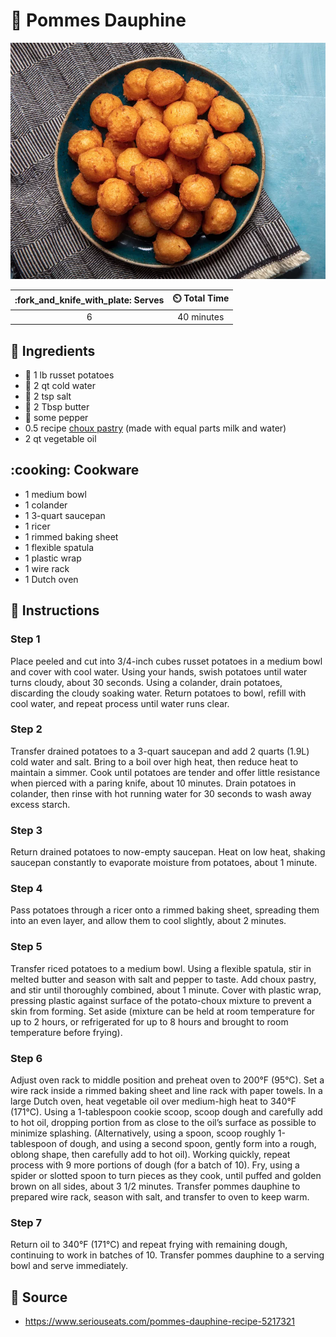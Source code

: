 # :potato: Pommes Dauphine

![Pommes Dauphine](../assets/images/pommes-dauphine.jpg)

| :fork_and_knife_with_plate: Serves | :timer_clock: Total Time |
|:----------------------------------:|:-----------------------: |
| 6 | 40 minutes |

## :salt: Ingredients

- :potato: 1 lb russet potatoes
- :ice_cube: 2 qt cold water
- :salt: 2 tsp salt
- :butter: 2 Tbsp butter
- :salt: some pepper
- 0.5 recipe [choux pastry][1] (made with equal parts milk and water)
- 2 qt vegetable oil

## :cooking: Cookware

- 1 medium bowl
- 1 colander
- 1 3-quart saucepan
- 1 ricer
- 1 rimmed baking sheet
- 1 flexible spatula
- 1 plastic wrap
- 1 wire rack
- 1 Dutch oven

## :pencil: Instructions

### Step 1

Place peeled and cut into 3/4-inch cubes russet potatoes in a medium bowl and cover with cool water. Using your hands,
swish potatoes until water turns cloudy, about 30 seconds. Using a colander, drain potatoes, discarding the cloudy
soaking water. Return potatoes to bowl, refill with cool water, and repeat process until water runs clear.

### Step 2

Transfer drained potatoes to a 3-quart saucepan and add 2 quarts (1.9L) cold water and salt. Bring to a boil over high
heat, then reduce heat to maintain a simmer. Cook until potatoes are tender and offer little resistance when pierced
with a paring knife, about 10 minutes. Drain potatoes in colander, then rinse with hot running water for 30 seconds to
wash away excess starch.

### Step 3

Return drained potatoes to now-empty saucepan. Heat on low heat, shaking saucepan constantly to evaporate moisture from
potatoes, about 1 minute.

### Step 4

Pass potatoes through a ricer onto a rimmed baking sheet, spreading them into an even layer, and allow them to cool
slightly, about 2 minutes.

### Step 5

Transfer riced potatoes to a medium bowl. Using a flexible spatula, stir in melted butter and season with salt and
pepper to taste. Add choux pastry, and stir until thoroughly combined, about 1 minute. Cover with plastic wrap, pressing
plastic against surface of the potato-choux mixture to prevent a skin from forming. Set aside (mixture can be held at
room temperature for up to 2 hours, or refrigerated for up to 8 hours and brought to room temperature before frying).

### Step 6

Adjust oven rack to middle position and preheat oven to 200°F (95°C). Set a wire rack inside a rimmed baking sheet and
line rack with paper towels. In a large Dutch oven, heat vegetable oil over medium-high heat to 340°F (171°C). Using a
1-tablespoon cookie scoop, scoop dough and carefully add to hot oil, dropping portion from as close to the oil’s
surface as possible to minimize splashing. (Alternatively, using a spoon, scoop roughly 1-tablespoon of dough, and using
a second spoon, gently form into a rough, oblong shape, then carefully add to hot oil). Working quickly, repeat process
with 9 more portions of dough (for a batch of 10). Fry, using a spider or slotted spoon to turn pieces as they cook,
until puffed and golden brown on all sides, about 3 1/2 minutes. Transfer pommes dauphine to prepared wire rack, season
with salt, and transfer to oven to keep warm.

### Step 7

Return oil to 340°F (171°C) and repeat frying with remaining dough, continuing to work in batches of 10. Transfer
pommes dauphine to a serving bowl and serve immediately.

## :link: Source

- <https://www.seriouseats.com/pommes-dauphine-recipe-5217321>

[1]: <../ingredients/pastry-dough/pâte-à-choux.md>
